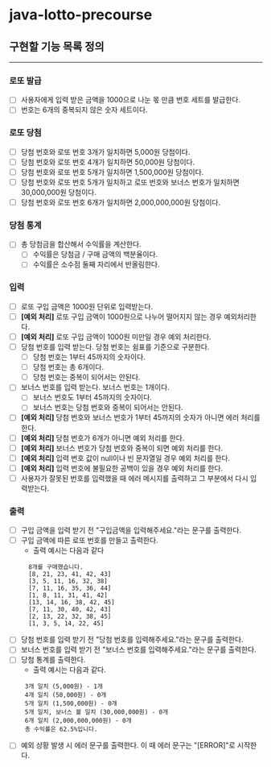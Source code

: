 # java-lotto-precourse

## 구현할 기능 목록 정의
--- ---

### 로또 발급
- [ ] 사용자에게 입력 받은 금액을 1000으로 나눈 몫 만큼 번호 세트를 발급한다.
- [ ] 번호는 6개의 중복되지 않은 숫자 세트이다.

### 로또 당첨
- [ ] 당첨 번호와 로또 번호 3개가 일치하면 5,000원 당첨이다.
- [ ] 당첨 번호와 로또 번호 4개가 일치하면 50,000원 당첨이다.
- [ ] 당첨 번호와 로또 번호 5개가 일치하면 1,500,000원 당첨이다.
- [ ] 당첨 번호와 로또 번호 5개가 일치하고 로또 번호와 보너스 번호가 일치하면 30,000,000원 당첨이다.
- [ ] 당첨 번호와 로또 번호 6개가 일치하면 2,000,000,000원 당첨이다.

### 당첨 통계
- [ ] 총 당첨금을 합산해서 수익률을 계산한다.
  - [ ] 수익률은 당첨금 / 구매 금액의 백분율이다.
  - [ ] 수익률은 소수점 둘째 자리에서 반올림한다.

### 입력
- [ ] 로또 구입 금액은 1000원 단위로 입력받는다.
- [ ] **[예외 처리]** 로또 구입 금액이 1000원으로 나누어 떨어지지 않는 경우 예외처리한다.
- [ ] **[예외 처리]** 로또 구입 금액이 1000원 미만일 경우 예외 처리한다.
- [ ] 당첨 번호를 입력 받는다. 당첨 번호는 쉼표를 기준으로 구분한다.
    - [ ] 당첨 번호는 1부터 45까지의 숫자이다.
    - [ ] 당첨 번호는 총 6개이다.
    - [ ] 당첨 번호는 중복이 되어서는 안된다.
- [ ] 보너스 번호를 입력 받는다. 보너스 번호는 1개이다.
  - [ ] 보너스 번호도 1부터 45까지의 숫자이다.
  - [ ] 보너스 번호는 당첨 번호와 중복이 되어서는 안된다.
- [ ] **[예외 처리]** 당첨 번호와 보너스 번호가 1부터 45까지의 숫자가 아니면 에러 처리를 한다.
- [ ] **[예외 처리]** 당첨 번호가 6개가 아니면 예외 처리를 한다.
- [ ] **[예외 처리]** 보너스 번호가 당첨 번호와 중복이 되면 예외 처리를 한다.
- [ ] **[예외 처리]** 입력 번호 값이 null이나 빈 문자열일 경우 예외 처리를 한다.
- [ ] **[예외 처리]** 입력 번호에 불필요한 공백이 있을 경우 예외 처리를 한다.
- [ ] 사용자가 잘못된 번호를 입력했을 때 에러 메시지를 출력하고 그 부분에서 다시 입력받는다.

### 출력
- [ ] 구입 금액을 입력 받기 전 "구입금액을 입력해주세요."라는 문구를 출력한다.
- [ ] 구입 금액에 따른 로또 번호를 만들고 출력한다.
  - 출력 예시는 다음과 같다
  ```
    8개를 구매했습니다.
    [8, 21, 23, 41, 42, 43]
    [3, 5, 11, 16, 32, 38]
    [7, 11, 16, 35, 36, 44]
    [1, 8, 11, 31, 41, 42]
    [13, 14, 16, 38, 42, 45]
    [7, 11, 30, 40, 42, 43]
    [2, 13, 22, 32, 38, 45]
    [1, 3, 5, 14, 22, 45]
    ```
- [ ] 당첨 번호를 입력 받기 전 "당첨 번호를 입력해주세요."라는 문구를 출력한다.
- [ ] 보너스 번호를 입력 받기 전 "보너스 번호를 입력해주세요."라는 문구를 출력한다.
- [ ] 당첨 통계를 출력한다.
  - 출력 예시는 다음과 같다.
  ```
   3개 일치 (5,000원) - 1개
   4개 일치 (50,000원) - 0개
   5개 일치 (1,500,000원) - 0개
   5개 일치, 보너스 볼 일치 (30,000,000원) - 0개
   6개 일치 (2,000,000,000원) - 0개
   총 수익률은 62.5%입니다.     
  ```
- [ ] 예외 상황 발생 시 에러 문구를 출력한다. 이 때 에러 문구는 "[ERROR]"로 시작한다.